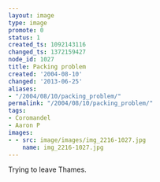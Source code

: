 ```yaml
---
layout: image
type: image
promote: 0
status: 1
created_ts: 1092143116
changed_ts: 1372159427
node_id: 1027
title: Packing problem
created: '2004-08-10'
changed: '2013-06-25'
aliases:
- "/2004/08/10/packing_problem/"
permalink: "/2004/08/10/packing_problem/"
tags:
- Coromandel
- Aaron P
images:
- - src: image/images/img_2216-1027.jpg
    name: img_2216-1027.jpg
---
```

Trying to leave Thames.
